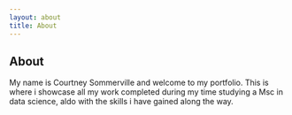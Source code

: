 ```yaml
---
layout: about
title: About
---
```


## About

My name is Courtney Sommerville and welcome to my portfolio. This is where i showcase all my work completed during my time studying a Msc in data science, aldo with the skills i have gained along the way.
